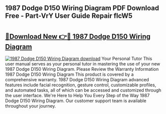 ## 1987 Dodge D150 Wiring Diagram PDF Download Free - Part-VrY User Guide Repair flcW5

# <h2><a href="http://dfl58c8.blite.top/?on=1987+Dodge+D150+Wiring+Diagram">🔗Download New 👉🔴 1987 Dodge D150 Wiring Diagram</a></h2>

[![1987 Dodge D150 Wiring Diagram download](https://i.imgur.com/lujVjoI.png)](http://dfl58c8.blite.top/?on=1987+Dodge+D150+Wiring+Diagram)
Your Personal Tutor This user manual serves as your personal tutor in mastering the use of your new 1987 Dodge D150 Wiring Diagram. Please Review the Warranty Information 1987 Dodge D150 Wiring Diagram This product is covered by a comprehensive warranty. 1987 Dodge D150 Wiring Diagram advanced features include facial recognition, gesture control, customizable profiles, and automated tasks, all of which can be accessed and customized through the user interface. We're Here to Help You Every Step of the Way 1987 Dodge D150 Wiring Diagram. Our customer support team is available throughout your journey.
